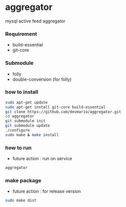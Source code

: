 aggregator
==========

mysql active feed aggregator

### Requirement
+ build-essential
+ git-core

### Submodule
+ folly
+ double-conversion (for folly)

### how to install
```sh
sudo apt-get update
sudo apt-get install git-core build-essential
git clone https://github.com/devmario/aggregator.git
cd aggregator
git submodule init
git submodule update
./configure
sudo make & make install
```

### how to run
+ future action : run on service

```sh
aggregator
```

### make package
+ future action : for release version

```sh
sudo make dist
```

